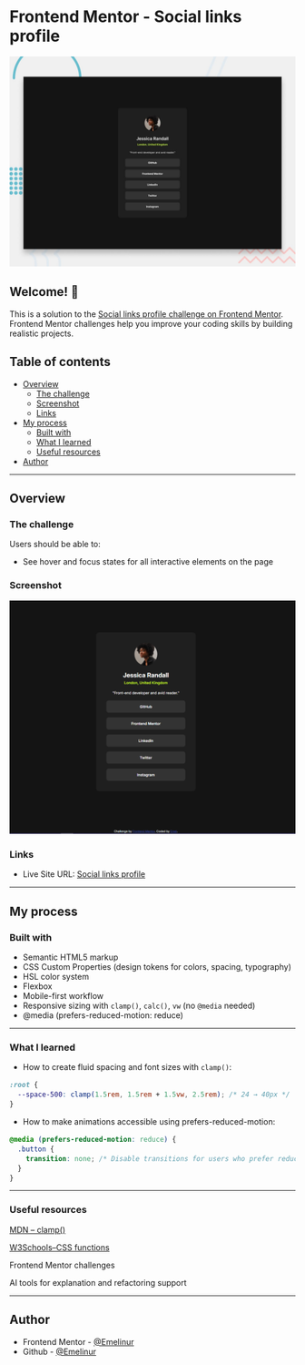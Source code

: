 # Frontend Mentor - Social links profile

![Design preview for the Social links profile coding challenge](./preview.jpg)

## Welcome! 👋

This is a solution to the [Social links profile challenge on Frontend Mentor](https://www.frontendmentor.io/challenges/social-links-profile-UG32l9m6dQ).  
Frontend Mentor challenges help you improve your coding skills by building realistic projects.

## Table of contents

- [Overview](#overview)
  - [The challenge](#the-challenge)
  - [Screenshot](#screenshot)
  - [Links](#links)
- [My process](#my-process)
  - [Built with](#built-with)
  - [What I learned](#what-i-learned)
  - [Useful resources](#useful-resources)
- [Author](#author)

---

## Overview

### The challenge

Users should be able to:

- See hover and focus states for all interactive elements on the page

### Screenshot

![](./design/Screenshot.png)

### Links

- Live Site URL: [Social links profile](https://emelinur.github.io/social-links-profile-main/)

---

## My process

### Built with

- Semantic HTML5 markup  
- CSS Custom Properties (design tokens for colors, spacing, typography)  
- HSL color system  
- Flexbox  
- Mobile-first workflow  
- Responsive sizing with `clamp()`, `calc()`, `vw` (no `@media` needed) 
- @media (prefers-reduced-motion: reduce)
---
### What I learned

- How to create fluid spacing and font sizes with `clamp()`:

```css
:root {
  --space-500: clamp(1.5rem, 1.5rem + 1.5vw, 2.5rem); /* 24 → 40px */
}
```
- How to make animations accessible using prefers-reduced-motion:
```css
@media (prefers-reduced-motion: reduce) {
  .button {
    transition: none; /* Disable transitions for users who prefer reduced motion */
  }
}
```
---
### Useful resources

 [MDN – clamp()](https://developer.mozilla.org/en-US/docs/Web/CSS/clamp)

[W3Schools–CSS functions](https://www.w3schools.com/cssref/css_functions.php)

Frontend Mentor challenges

AI tools for explanation and refactoring support

---

## Author
- Frontend Mentor - [@Emelinur](https://www.frontendmentor.io/profile/Emelinur)
- Github - [@Emelinur](https://github.com/Emelinur)